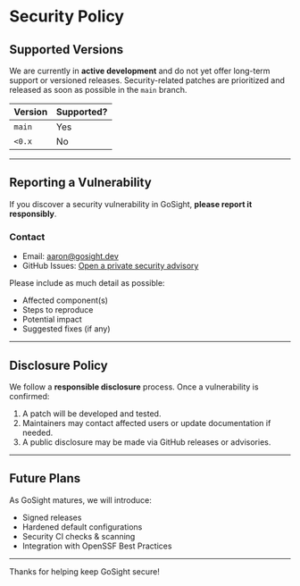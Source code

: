 # Security Policy

## Supported Versions

We are currently in **active development** and do not yet offer long-term support or versioned releases. Security-related patches are prioritized and released as soon as possible in the `main` branch.

| Version | Supported? |
| ------- | ---------- |
| `main`  | Yes        |
| `<0.x`  | No         |

---

## Reporting a Vulnerability

If you discover a security vulnerability in GoSight, **please report it responsibly**.

### Contact

- Email: [aaron@gosight.dev](mailto:aaron@gosight.dev)
- GitHub Issues: [Open a private security advisory](https://github.com/aaronlmathis/gosight/security/advisories)

Please include as much detail as possible:

- Affected component(s)
- Steps to reproduce
- Potential impact
- Suggested fixes (if any)

---

## Disclosure Policy

We follow a **responsible disclosure** process. Once a vulnerability is confirmed:

1. A patch will be developed and tested.
2. Maintainers may contact affected users or update documentation if needed.
3. A public disclosure may be made via GitHub releases or advisories.

---

## Future Plans

As GoSight matures, we will introduce:

- Signed releases
- Hardened default configurations
- Security CI checks & scanning
- Integration with OpenSSF Best Practices

---

Thanks for helping keep GoSight secure!
